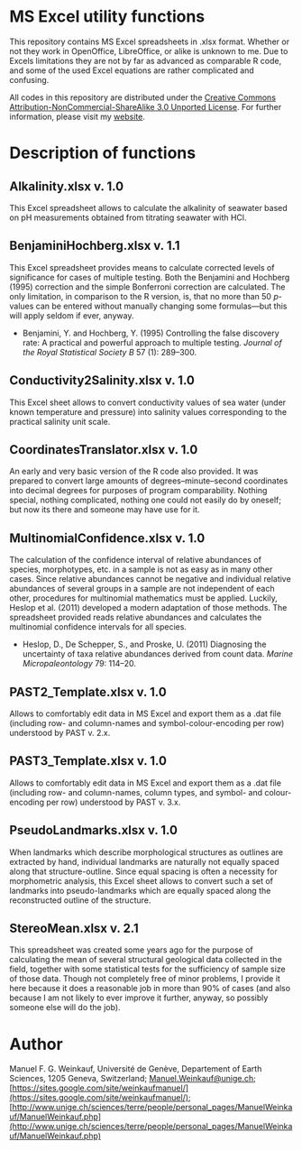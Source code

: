 # MS Excel utility functions

This repository contains MS Excel spreadsheets in .xlsx format. Whether or not they work in OpenOffice, LibreOffice, or alike is unknown to me. Due to Excels limitations they are not by far as advanced as comparable R code, and some of the used Excel equations are rather complicated and confusing.

All codes in this repository are distributed under the [Creative Commons Attribution-NonCommercial-ShareAlike 3.0 Unported License](http://creativecommons.org/licenses/by-nc-sa/3.0/). For further information, please visit my [website](https://sites.google.com/view/manuel-f-g-weinkauf/home).

# Description of functions

## Alkalinity.xlsx v. 1.0

This Excel spreadsheet allows to calculate the alkalinity of seawater based on pH measurements obtained from titrating seawater with HCl.

## BenjaminiHochberg.xlsx v. 1.1

This Excel spreadsheet provides means to calculate corrected levels of significance for cases of multiple testing. Both the Benjamini and Hochberg (1995) correction and the simple Bonferroni correction are calculated. The only limitation, in comparison to the R version, is, that no more than 50 *p*-values can be entered without manually changing some formulas—but this will apply seldom if ever, anyway.

* Benjamini, Y. and Hochberg, Y. (1995) Controlling the false discovery rate: A practical and powerful approach to multiple testing. *Journal of the Royal Statistical Society B* 57 (1): 289–300.

## Conductivity2Salinity.xlsx v. 1.0

This Excel sheet allows to convert conductivity values of sea water (under known temperature and pressure) into salinity values corresponding to the practical salinity unit scale.

## CoordinatesTranslator.xlsx v. 1.0

An early and very basic version of the R code also provided. It was prepared to convert large amounts of degrees–minute–second coordinates into decimal degrees for purposes of program comparability. Nothing special, nothing complicated, nothing one could not easily do by oneself; but now its there and someone may have use for it.

## MultinomialConfidence.xlsx v. 1.0

The calculation of the confidence interval of relative abundances of species, morphotypes, etc. in a sample is not as easy as in many other cases. Since relative abundances cannot be negative and individual relative abundances of several groups in a sample are not independent of each other, procedures for multinomial mathematics must be applied. Luckily, Heslop et al. (2011) developed a modern adaptation of those methods. The spreadsheet provided reads relative abundances and calculates the multinomial confidence intervals for all species.

* Heslop, D., De Schepper, S., and Proske, U. (2011) Diagnosing the uncertainty of taxa relative abundances derived from count data. *Marine Micropaleontology* 79: 114–20.

## PAST2_Template.xlsx v. 1.0

Allows to comfortably edit data in MS Excel and export them as a .dat file (including row- and column-names and symbol-colour-encoding per row) understood by PAST v. 2.x.

## PAST3_Template.xlsx v. 1.0

Allows to comfortably edit data in MS Excel and export them as a .dat file (including row- and column-names, column types, and symbol- and colour-encoding per row) understood by PAST v. 3.x.

## PseudoLandmarks.xlsx v. 1.0

When landmarks which describe morphological structures as outlines are extracted by hand, individual landmarks are naturally not equally spaced along that structure-outline. Since equal spacing is often a necessity for morphometric analysis, this Excel sheet allows to convert such a set of landmarks into pseudo-landmarks which are equally spaced along the reconstructed outline of the structure.

## StereoMean.xlsx v. 2.1

This spreadsheet was created some years ago for the purpose of calculating the mean of several structural geological data collected in the field, together with some statistical tests for the sufficiency of sample size of those data. Though not completely free of minor problems, I provide it here because it does a reasonable job in more than 90% of cases (and also because I am not likely to ever improve it further, anyway, so possibly someone else will do the job).

# Author

Manuel F. G. Weinkauf, Université de Genève, Departement of Earth Sciences, 1205 Geneva, Switzerland; [Manuel.Weinkauf@unige.ch](mailto:Manuel.Weinkauf@unige.ch); [https://sites.google.com/site/weinkaufmanuel/](https://sites.google.com/site/weinkaufmanuel/); [http://www.unige.ch/sciences/terre/people/personal_pages/ManuelWeinkauf/ManuelWeinkauf.php](http://www.unige.ch/sciences/terre/people/personal_pages/ManuelWeinkauf/ManuelWeinkauf.php)

















